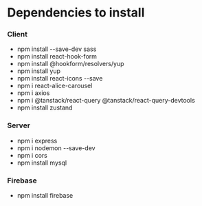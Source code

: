 # Dependencies to install

### Client
- npm install --save-dev sass
- npm install react-hook-form
- npm install @hookform/resolvers/yup
- npm install yup
- npm install react-icons --save
- npm i react-alice-carousel
- npm i axios
- npm i @tanstack/react-query @tanstack/react-query-devtools
- npm install zustand


### Server
- npm i express
- npm i nodemon --save-dev
- npm i cors
- npm install mysql


### Firebase
- npm install firebase